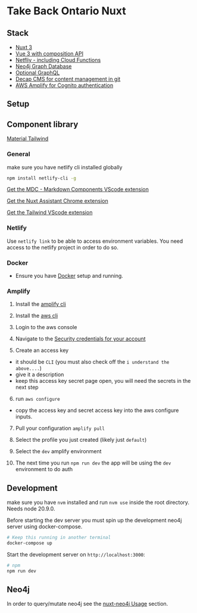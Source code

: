 # Take Back Ontario Nuxt

## Stack
* [Nuxt 3](https://nuxt.com/docs/getting-started/introduction)
* [Vue 3 with composition API](https://vuejs.org/guide/extras/composition-api-faq.html)
* [Netfliy - including Cloud Functions](https://docs.netlify.com/cli/get-started/)
* [Neo4j Graph Database](https://neo4j.com/)
* [Optional GraphQL](https://graphql.org/)
* [Decap CMS for content management in git](https://decapcms.org/)
* [AWS Amplify for Cognito authentication](https://docs.amplify.aws/javascript/start)
## Setup

## Component library
[Material Tailwind](https://www.material-tailwind.com/)

### General 
make sure you have netlify cli installed globally
```Bash
npm install netlify-cli -g
```
[Get the MDC - Markdown Components VScode extension](https://marketplace.visualstudio.com/items?itemName=Nuxt.mdc)

[Get the Nuxt Assistant Chrome extension](https://chromewebstore.google.com/detail/nuxt-assistant/nebkdnlhchcbbjpgfmhifafhfjipphgi)

[Get the Tailwind VScode extension](https://marketplace.visualstudio.com/items?itemName=bradlc.vscode-tailwindcss)

### Netlify
Use `netlify link` to be able to access environment variables. You need access to the netlify project in order to do so.

### Docker
- Ensure you have [Docker](https://docs.docker.com/engine/install/) setup and running.

### Amplify

1. Install the [amplify cli](https://docs.amplify.aws/javascript/start/getting-started/installation/)

2. Install the [aws cli](https://docs.aws.amazon.com/cli/latest/userguide/getting-started-install.html)

3. Login to the aws console

4. Navigate to the [Security credentials for your account](https://us-east-1.console.aws.amazon.com/iam/home#/security_credentials?section=IAM_credentials)

5. Create an access key
  - it should be `CLI` (you must also check off the `i understand the above....`)
  - give it a description
  - keep this access key secret page open, you will need the secrets in the next step
  
6. run `aws configure`
  - copy the access key and secret access key into the  aws configure inputs.

7. Pull your configuration `amplify pull`
8. Select the profile you just created (likely just `default`) 
9. Select the `dev` amplify environment

9. The next time you run `npm run dev` the app will be using the `dev` environment to do auth

## Development 

make sure you have `nvm` installed and run `nvm use` inside the root directory. Needs node 20.9.0.

Before starting the dev server you must spin up the development neo4j server using docker-compose.
```bash
# Keep this running in another terminal
docker-compose up
```


Start the development server on `http://localhost:3000`:

```bash
# npm
npm run dev
```

## Neo4j

In order to query/mutate neo4j see the [nuxt-neo4j Usage](https://nuxt.com/modules/neo4j#usage) section.
